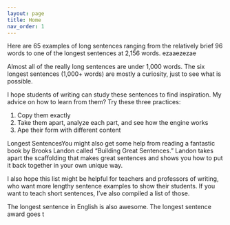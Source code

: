 ```yaml
---
layout: page
title: Home
nav_order: 1
---
```


<link rel="icon" href="/img/logo.png">

Here are 65 examples of long sentences ranging from the relatively brief 96 words to one of the longest sentences at 2,156 words.
ezaaezezae

Almost all of the really long sentences are under 1,000 words. The six longest sentences (1,000+ words) are mostly a curiosity, just to see what is possible.

I hope students of writing can study these sentences to find inspiration. My advice on how to learn from them? Try these three practices:

1. Copy them exactly
2. Take them apart, analyze each part, and see how the engine works
3. Ape their form with different content

Longest SentencesYou might also get some help from reading a fantastic book by Brooks Landon called “Building Great Sentences.” Landon takes apart the scaffolding that makes great sentences and shows you how to put it back together in your own unique way.

I also hope this list might be helpful for teachers and professors of writing, who want more lengthy sentence examples to show their students. If you want to teach short sentences, I’ve also compiled a list of those.

The longest sentence in English is also awesome. The longest sentence award goes t
